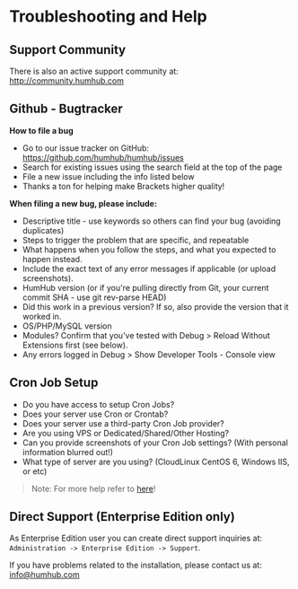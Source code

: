 Troubleshooting and Help
========================

Support Community
-----------------

There is also an active support community at: http://community.humhub.com


Github - Bugtracker
-------------------

**How to file a bug**
- Go to our issue tracker on GitHub: https://github.com/humhub/humhub/issues
- Search for existing issues using the search field at the top of the page
- File a new issue including the info listed below
- Thanks a ton for helping make Brackets higher quality!

**When filing a new bug, please include:**

- Descriptive title - use keywords so others can find your bug (avoiding duplicates)
- Steps to trigger the problem that are specific, and repeatable
- What happens when you follow the steps, and what you expected to happen instead.
- Include the exact text of any error messages if applicable (or upload screenshots).
- HumHub version (or if you're pulling directly from Git, your current commit SHA - use git rev-parse HEAD)
- Did this work in a previous version? If so, also provide the version that it worked in.
- OS/PHP/MySQL version
- Modules? Confirm that you've tested with Debug > Reload Without Extensions first (see below).
- Any errors logged in Debug > Show Developer Tools - Console view

Cron Job Setup
----------------------------------------
- Do you have access to setup Cron Jobs?
- Does your server use Cron or Crontab?
- Does your server use a third-party Cron Job provider?
- Are you using VPS or Dedicated/Shared/Other Hosting?
- Can you provide screenshots of your Cron Job settings? (With personal information blurred out!)
- What type of server are you using? (CloudLinux CentOS 6, Windows IIS, or etc)

> Note: For more help refer to [here](admin/cron-jobs.md)!

Direct Support (Enterprise Edition only)
----------------------------------------

As Enterprise Edition user you can create direct support inquiries at: 
`Administration -> Enterprise Edition -> Support`.

If you have problems related to the installation, please contact us at: info@humhub.com

